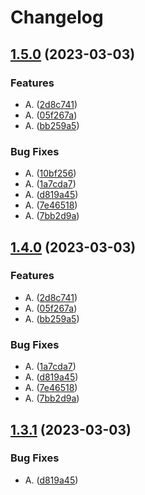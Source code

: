 # Changelog

## [1.5.0](https://github.com/Joao-Andrade/actions-experiments/compare/v1.4.0...v1.5.0) (2023-03-03)


### Features

* A. ([2d8c741](https://github.com/Joao-Andrade/actions-experiments/commit/2d8c7414b81f264760b8e5f7e32b6c6b1ce589fd))
* A. ([05f267a](https://github.com/Joao-Andrade/actions-experiments/commit/05f267acf30c10a326a8dfd6fc1fc687e79ebce7))
* A. ([bb259a5](https://github.com/Joao-Andrade/actions-experiments/commit/bb259a5ba66dcdd1211073d33282938ff1e96696))


### Bug Fixes

* A. ([10bf256](https://github.com/Joao-Andrade/actions-experiments/commit/10bf256457df9f509ecf2bf4e4d778dbbb31c771))
* A. ([1a7cda7](https://github.com/Joao-Andrade/actions-experiments/commit/1a7cda78c631fab83432300e2d87af9c194a4f27))
* A. ([d819a45](https://github.com/Joao-Andrade/actions-experiments/commit/d819a458d8baeb7719c2843aa20d9b86e4d0601e))
* A. ([7e46518](https://github.com/Joao-Andrade/actions-experiments/commit/7e46518675653a7dceeb67348b64fd4dcf9e708b))
* A. ([7bb2d9a](https://github.com/Joao-Andrade/actions-experiments/commit/7bb2d9aa3612424728e8bd4926741b2c245517aa))

## [1.4.0](https://github.com/Joao-Andrade/actions-experiments/compare/v1.3.1...v1.4.0) (2023-03-03)


### Features

* A. ([2d8c741](https://github.com/Joao-Andrade/actions-experiments/commit/2d8c7414b81f264760b8e5f7e32b6c6b1ce589fd))
* A. ([05f267a](https://github.com/Joao-Andrade/actions-experiments/commit/05f267acf30c10a326a8dfd6fc1fc687e79ebce7))
* A. ([bb259a5](https://github.com/Joao-Andrade/actions-experiments/commit/bb259a5ba66dcdd1211073d33282938ff1e96696))


### Bug Fixes

* A. ([1a7cda7](https://github.com/Joao-Andrade/actions-experiments/commit/1a7cda78c631fab83432300e2d87af9c194a4f27))
* A. ([d819a45](https://github.com/Joao-Andrade/actions-experiments/commit/d819a458d8baeb7719c2843aa20d9b86e4d0601e))
* A. ([7e46518](https://github.com/Joao-Andrade/actions-experiments/commit/7e46518675653a7dceeb67348b64fd4dcf9e708b))
* A. ([7bb2d9a](https://github.com/Joao-Andrade/actions-experiments/commit/7bb2d9aa3612424728e8bd4926741b2c245517aa))

## [1.3.1](https://github.com/Joao-Andrade/actions-experiments/compare/experiments_b-v1.3.0...experiments_b-v1.3.1) (2023-03-03)


### Bug Fixes

* A. ([d819a45](https://github.com/Joao-Andrade/actions-experiments/commit/d819a458d8baeb7719c2843aa20d9b86e4d0601e))
